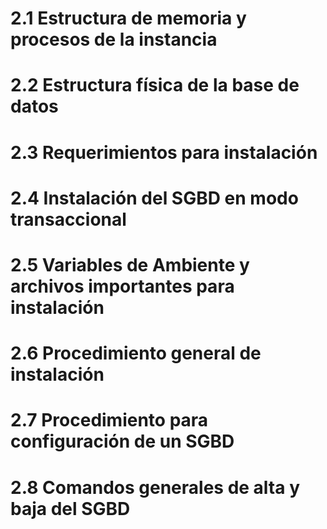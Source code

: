 # 2.1 Estructura de memoria y procesos de la instancia
# 2.2 Estructura física de la base de datos
# 2.3 Requerimientos para instalación
# 2.4 Instalación del SGBD en modo transaccional
# 2.5 Variables de Ambiente y archivos importantes para instalación
# 2.6 Procedimiento general de instalación
# 2.7 Procedimiento para configuración de un SGBD
# 2.8 Comandos generales de alta y baja del SGBD